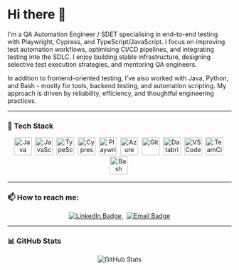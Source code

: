 # Hi there 👋

I'm a QA Automation Engineer / SDET specialising in end-to-end testing with Playwright, Cypress, and TypeScript/JavaScript.
I focus on improving test automation workflows, optimising CI/CD pipelines, and integrating testing into the SDLC.
I enjoy building stable infrastructure, designing selective test execution strategies, and mentoring QA engineers.

In addition to frontend-oriented testing, I’ve also worked with Java, Python, and Bash - mostly for tools, backend testing, and automation scripting. My approach is driven by reliability, efficiency, and thoughtful engineering practices.

---

### 🧰 Tech Stack

<div align="center">
  <img src="https://cdn.jsdelivr.net/gh/devicons/devicon/icons/java/java-original.svg" title="Java" alt="Java" width="40" height="40"/>&nbsp;
  <img src="https://cdn.jsdelivr.net/gh/devicons/devicon/icons/javascript/javascript-original.svg" title="JavaScript" alt="JavaScript" width="40" height="40"/>&nbsp;
  <img src="https://cdn.jsdelivr.net/gh/devicons/devicon/icons/typescript/typescript-original.svg" title="TypeScript" alt="TypeScript" width="40" height="40"/>&nbsp;
  <img src="https://avatars.githubusercontent.com/u/8908513?s=200&v=4" title="Cypress" alt="Cypress" width="40" height="40"/>&nbsp;
  <img src="https://playwright.dev/img/playwright-logo.svg" title="Playwright" alt="Playwright" width="40" height="40"/>&nbsp;
  <img src="https://cdn.jsdelivr.net/gh/devicons/devicon/icons/azure/azure-original.svg" title="Azure" alt="Azure" width="40" height="40"/>&nbsp;
  <img src="https://cdn.jsdelivr.net/gh/devicons/devicon/icons/git/git-original-wordmark.svg" title="Git" alt="Git" width="40" height="40"/>&nbsp;
  <img src="https://www.vectorlogo.zone/logos/databricks/databricks-icon.svg" title="Databricks" alt="Databricks" width="40" height="40"/>&nbsp;
  <img src="https://cdn.jsdelivr.net/gh/devicons/devicon/icons/vscode/vscode-original.svg" title="VS Code" alt="VS Code" width="40" height="40"/>&nbsp;
  <img src="https://worldvectorlogo.com/logos/teamcity-icon.svg" title="TeamCity" alt="TeamCity" width="40" height="40"/>&nbsp;
  <img src="https://cdn.jsdelivr.net/gh/devicons/devicon/icons/bash/bash-original.svg" title="Bash" alt="Bash" width="40" height="40"/>&nbsp;
</div>

---

### 📫 How to reach me:

<p align="center">
  <a href="https://www.linkedin.com/in/sdet-sivathota/" target="_blank">
    <img src="https://img.shields.io/badge/LinkedIn-0077B5?style=for-the-badge&logo=linkedin&logoColor=white" alt="LinkedIn Badge">
  </a>
  &nbsp;
  <a href="mailto:cva.thota@gmail.com">
    <img src="https://img.shields.io/badge/Email-D14836?style=for-the-badge&logo=gmail&logoColor=white" alt="Email Badge">
  </a>
</p>

---

### 📊 GitHub Stats

<p align="center">
  <img src="https://github-readme-stats.vercel.app/api?username=siva-thota&show_icons=true&theme=radical" alt="GitHub Stats">
</p>
